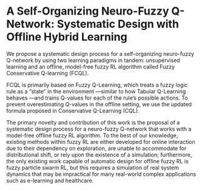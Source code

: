 # A Self-Organizing Neuro-Fuzzy Q-Network: Systematic Design with Offline Hybrid Learning
We propose a systematic design process for a self-organizing neuro-fuzzy Q-network by using two learning paradigms in tandem: unsupervised learning and an offline, model-free fuzzy RL algorithm called Fuzzy Conservative Q-learning (FCQL). 

FCQL is primarily based on Fuzzy Q-Learning, which treats a fuzzy logic rule as a “state” in the environment —similar to how Tabular Q-Learning behaves —and trains Q-values for each of the rule’s possible actions. To prevent overestimating Q-values in the offline setting, we use the updated formula proposed in Conservative Q-Learning (CQL). 

The primary novelty and contribution of this work is the proposal of a systematic design process for a neuro-fuzzy Q-network that works with a model-free offline fuzzy RL algorithm. To the best of our knowledge, existing methods within fuzzy RL are either developed for online interaction due to their dependency on exploration, are unable to accommodate for distributional shift, or rely upon the existence of a simulation; furthermore, the only existing work capable of automatic design for offline fuzzy RL is fuzzy particle swarm RL, but this requires a simulation of real system dynamics that may be impractical for many real-world complex applications such as e-learning and healthcare.
